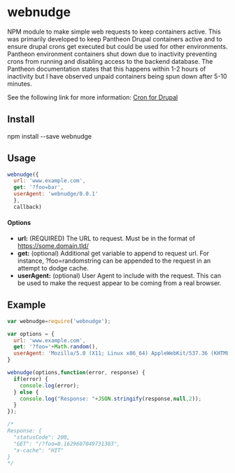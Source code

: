 # webnudge
NPM module to make simple web requests to keep containers active. 
This was primarily developed to keep Pantheon Drupal containers active and to ensure drupal crons get executed but could be used for other environments. Pantheon environment containers shut down due to inactivity preventing crons from running and disabling access to the backend database. The Pantheon documentation states that this happens within 1-2 hours of inactivity but I have observed unpaid containers being spun down after 5-10 minutes.

See the following link for more information:
[Cron for Drupal](https://pantheon.io/docs/drupal-cron/#run-cron-more-often)

## Install
npm install --save webnudge

## Usage
```javascript
webnudge({
  url: 'www.example.com',
  get: '?foo=bar',
  userAgent: 'webnudge/0.0.1'
  }, 
  callback)
 ```

#### Options
* **url:** (REQUIRED) The URL to request.
   Must be in the format of https://some.domain.tld/
* **get:** (optional) Additional get variable to append to request url. 
   For instance, ?foo=randomstring can be appended to the request in an attempt to dodge cache.
* **userAgent:** (optional) User Agent to include with the request.
   This can be used to make the request appear to be coming from a real browser.

## Example
```javascript
var webnudge=require('webnudge');

var options = {
  url: 'www.example.com',
  get: '?foo='+Math.random(),
  userAgent: 'Mozilla/5.0 (X11; Linux x86_64) AppleWebKit/537.36 (KHTML, like Gecko) Chrome/70.0.3538.77 Safari/537.36'
}

webnudge(options,function(error, response) {
  if(error) {
    console.log(error);
  } else { 
    console.log("Response: "+JSON.stringify(response,null,2));
  }
});

/*
Response: {
  "statusCode": 200,
  "GET": "/?foo=0.1629607049731303",
  "x-cache": "HIT"
}
*/
```

